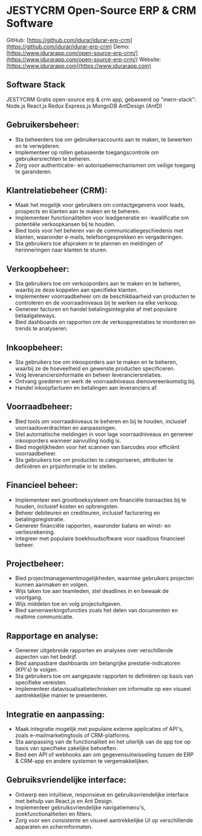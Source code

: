 #  JESTYCRM Open-Source ERP & CRM Software

GitHub: [https://github.com/idurar/idurar-erp-crm](https://github.com/idurar/idurar-erp-crm)
Demo: [https://www.idurarapp.com/open-source-erp-crm/](https://www.idurarapp.com/open-source-erp-crm/)
Website: [https://www.idurarapp.com](https://www.idurarapp.com)

## Software Stack

 JESTYCRM Gratis open-source erp & crm app, gebaseerd op "mern-stack": Node.js React.js Redux Express.js MongoDB AntDesign (AntD)

## Gebruikersbeheer:

- Sta beheerders toe om gebruikersaccounts aan te maken, te bewerken en te verwijderen.
- Implementeer op rollen gebaseerde toegangscontrole om gebruikersrechten te beheren.
- Zorg voor authenticatie- en autorisatiemechanismen om veilige toegang te garanderen.

## Klantrelatiebeheer (CRM):

- Maak het mogelijk voor gebruikers om contactgegevens voor leads, prospects en klanten aan te maken en te beheren.
- Implementeer functionaliteiten voor leadgeneratie en -kwalificatie om potentiële verkoopkansen bij te houden.
- Bied tools voor het beheren van de communicatiegeschiedenis met klanten, waaronder e-mails, telefoongesprekken en vergaderingen.
- Sta gebruikers toe afspraken in te plannen en meldingen of herinneringen naar klanten te sturen.

## Verkoopbeheer:

- Sta gebruikers toe om verkooporders aan te maken en te beheren, waarbij ze deze koppelen aan specifieke klanten.
- Implementeer voorraadbeheer om de beschikbaarheid van producten te controleren en de voorraadniveaus bij te werken na elke verkoop.
- Genereer facturen en handel betalingsintegratie af met populaire betaalgateways.
- Bied dashboards en rapporten om de verkoopprestaties te monitoren en trends te analyseren.

## Inkoopbeheer:

- Sta gebruikers toe om inkooporders aan te maken en te beheren, waarbij ze de hoeveelheid en gewenste producten specificeren.
- Volg leveranciersinformatie en beheer leveranciersrelaties.
- Ontvang goederen en werk de voorraadniveaus dienovereenkomstig bij.
- Handel inkoopfacturen en betalingen aan leveranciers af.

## Voorraadbeheer:

- Bied tools om voorraadniveaus te beheren en bij te houden, inclusief voorraadoverdrachten en aanpassingen.
- Stel automatische meldingen in voor lage voorraadniveaus en genereer inkooporders wanneer aanvulling nodig is.
- Bied mogelijkheden voor het scannen van barcodes voor efficiënt voorraadbeheer.
- Sta gebruikers toe om producten te categoriseren, attributen te definiëren en prijsinformatie in te stellen.

## Financieel beheer:

- Implementeer een grootboeksysteem om financiële transacties bij te houden, inclusief kosten en opbrengsten.
- Beheer debiteuren en crediteuren, inclusief facturering en betalingsregistratie.
- Genereer financiële rapporten, waaronder balans en winst- en verliesrekening.
- Integreer met populaire boekhoudsoftware voor naadloos financieel beheer.

## Projectbeheer:

- Bied projectmanagementmogelijkheden, waarmee gebruikers projecten kunnen aanmaken en volgen.
- Wijs taken toe aan teamleden, stel deadlines in en bewaak de voortgang.
- Wijs middelen toe en volg projectuitgaven.
- Bied samenwerkingsfuncties zoals het delen van documenten en realtime communicatie.

## Rapportage en analyse:

- Genereer uitgebreide rapporten en analyses over verschillende aspecten van het bedrijf.
- Bied aanpasbare dashboards om belangrijke prestatie-indicatoren (KPI's) te volgen.
- Sta gebruikers toe om aangepaste rapporten te definiëren op basis van specifieke vereisten.
- Implementeer datavisualisatietechnieken om informatie op een visueel aantrekkelijke manier te presenteren.

## Integratie en aanpassing:

- Maak integratie mogelijk met populaire externe applicaties of API's, zoals e-mailmarketingtools of CRM-platforms.
- Sta aanpassing van de functionaliteit en het uiterlijk van de app toe op basis van specifieke zakelijke behoeften.
- Bied een API of webhooks aan om gegevensuitwisseling tussen de ERP & CRM-app en andere systemen te vergemakkelijken.

## Gebruiksvriendelijke interface:

- Ontwerp een intuïtieve, responsieve en gebruiksvriendelijke interface met behulp van React.js en Ant Design.
- Implementeer gebruiksvriendelijke navigatiemenu's, zoekfunctionaliteiten en filters.
- Zorg voor een consistente en visueel aantrekkelijke UI op verschillende apparaten en schermformaten.